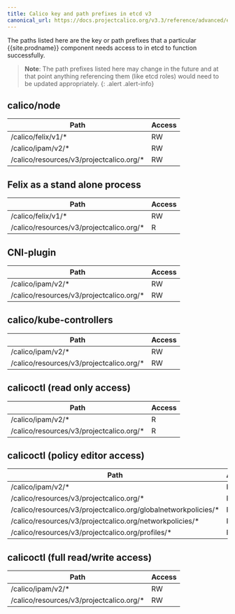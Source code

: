 ```yaml
---
title: Calico key and path prefixes in etcd v3
canonical_url: https://docs.projectcalico.org/v3.3/reference/advanced/etcd-rbac/calico-etcdv3-paths
---
```


The paths listed here are the key or path prefixes that a particular {{site.prodname}}
component needs access to in etcd to function successfully.

> **Note**: The path prefixes listed here may change in the future and at that point anything
> referencing them (like etcd roles) would need to be updated appropriately.
{: .alert .alert-info}


## calico/node

| Path                                      | Access |
|-------------------------------------------|--------|
| /calico/felix/v1/\*                       |   RW   |
| /calico/ipam/v2/\*                        |   RW   |
| /calico/resources/v3/projectcalico.org/\* |   RW   |

## Felix as a stand alone process

| Path                                      | Access |
|-------------------------------------------|--------|
| /calico/felix/v1/\*                       |   RW   |
| /calico/resources/v3/projectcalico.org/\* |   R    |

## CNI-plugin

| Path                                      | Access |
|-------------------------------------------|--------|
| /calico/ipam/v2/\*                        |   RW   |
| /calico/resources/v3/projectcalico.org/\* |   RW   |

## calico/kube-controllers

| Path                                      | Access |
|-------------------------------------------|--------|
| /calico/ipam/v2/\*                        |   RW   |
| /calico/resources/v3/projectcalico.org/\* |   RW   |

## calicoctl (read only access)

| Path                                      | Access |
|-------------------------------------------|--------|
| /calico/ipam/v2/\*                        |   R    |
| /calico/resources/v3/projectcalico.org/\* |   R    |

## calicoctl (policy editor access)

| Path                                                            | Access |
|-----------------------------------------------------------------|--------|
| /calico/ipam/v2/\*                                              |   R    |
| /calico/resources/v3/projectcalico.org/\*                       |   R    |
| /calico/resources/v3/projectcalico.org/globalnetworkpolicies/\* |   RW   |
| /calico/resources/v3/projectcalico.org/networkpolicies/\*       |   RW   |
| /calico/resources/v3/projectcalico.org/profiles/\*              |   RW   |

## calicoctl (full read/write access)

| Path                                      | Access |
|-------------------------------------------|--------|
| /calico/ipam/v2/\*                        |   RW   |
| /calico/resources/v3/projectcalico.org/\* |   RW   |
